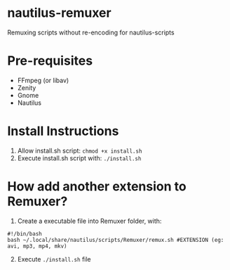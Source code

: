 # nautilus-remuxer
Remuxing scripts without re-encoding for nautilus-scripts

# Pre-requisites
* FFmpeg (or libav)
* Zenity
* Gnome
* Nautilus

# Install Instructions
1. Allow install.sh script: `chmod +x install.sh`
2. Execute install.sh script with: `./install.sh`

# How add another extension to Remuxer?
1. Create a executable file into Remuxer folder, with:
```
#!/bin/bash
bash ~/.local/share/nautilus/scripts/Remuxer/remux.sh #EXTENSION (eg: avi, mp3, mp4, mkv)
```
2. Execute `./install.sh` file
